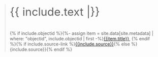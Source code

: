 <div class="epigraph">
<blockquote class="h1 m-5" ><p style="font-size:2.5em !important; line-height:1.4em">{{ include.text |}}</p>
<footer>{% if include.objectid %}{%- assign item = site.data[site.metadata] | where: "objectid", include.objectid | first -%}<a href="{{ '/item.html' | relative_url | append: '?id=' | append: item.objectid }}">{{item.title}}</a>, {% endif %}{% if include.source-link %}<a href="{{include.source-link }}" target="_blank">{{include.source}}</a>{% else %}{include.source}}{% endif %}</footer></blockquote>
</div>  
